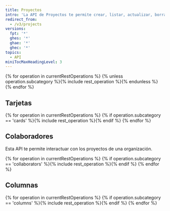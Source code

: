 ```yaml
---
title: Proyectos
intro: 'La API de Proyectos te permite crear, listar, actualizar, borrar y personalizar los proyectos en un repositorio.'
redirect_from:
  - /v3/projects
versions:
  fpt: '*'
  ghes: '*'
  ghae: '*'
  ghec: '*'
topics:
  - API
miniTocMaxHeadingLevel: 3
---
```


{% for operation in currentRestOperations %}
  {% unless operation.subcategory %}{% include rest_operation %}{% endunless %}
{% endfor %}

## Tarjetas

{% for operation in currentRestOperations %}
  {% if operation.subcategory == 'cards' %}{% include rest_operation %}{% endif %}
{% endfor %}

## Colaboradores

Esta API te permite interactuar con los proyectos de una organización.

{% for operation in currentRestOperations %}
  {% if operation.subcategory == 'collaborators' %}{% include rest_operation %}{% endif %}
{% endfor %}

## Columnas

{% for operation in currentRestOperations %}
  {% if operation.subcategory == 'columns' %}{% include rest_operation %}{% endif %}
{% endfor %}
